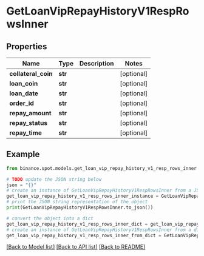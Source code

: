 # GetLoanVipRepayHistoryV1RespRowsInner


## Properties

Name | Type | Description | Notes
------------ | ------------- | ------------- | -------------
**collateral_coin** | **str** |  | [optional] 
**loan_coin** | **str** |  | [optional] 
**loan_date** | **str** |  | [optional] 
**order_id** | **str** |  | [optional] 
**repay_amount** | **str** |  | [optional] 
**repay_status** | **str** |  | [optional] 
**repay_time** | **str** |  | [optional] 

## Example

```python
from binance.spot.models.get_loan_vip_repay_history_v1_resp_rows_inner import GetLoanVipRepayHistoryV1RespRowsInner

# TODO update the JSON string below
json = "{}"
# create an instance of GetLoanVipRepayHistoryV1RespRowsInner from a JSON string
get_loan_vip_repay_history_v1_resp_rows_inner_instance = GetLoanVipRepayHistoryV1RespRowsInner.from_json(json)
# print the JSON string representation of the object
print(GetLoanVipRepayHistoryV1RespRowsInner.to_json())

# convert the object into a dict
get_loan_vip_repay_history_v1_resp_rows_inner_dict = get_loan_vip_repay_history_v1_resp_rows_inner_instance.to_dict()
# create an instance of GetLoanVipRepayHistoryV1RespRowsInner from a dict
get_loan_vip_repay_history_v1_resp_rows_inner_from_dict = GetLoanVipRepayHistoryV1RespRowsInner.from_dict(get_loan_vip_repay_history_v1_resp_rows_inner_dict)
```
[[Back to Model list]](../README.md#documentation-for-models) [[Back to API list]](../README.md#documentation-for-api-endpoints) [[Back to README]](../README.md)


